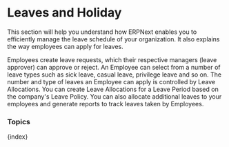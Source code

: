 <!-- add-breadcrumbs -->
# Leaves and Holiday

This section will help you understand how ERPNext enables you to efficiently manage the leave schedule of your organization. It also explains the way employees can apply for leaves.

Employees create leave requests, which their respective managers (leave approver) can approve or reject. An Employee can select from a number of leave types such as sick leave, casual leave, privilege leave and so on. The number and type of leaves an Employee can apply is controlled by Leave Allocations. You can create Leave Allocations for a Leave Period based on the company's Leave Policy. You can also allocate additional leaves to your employees and generate reports to track leaves taken by Employees.

### Topics

{index}
